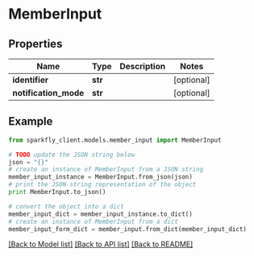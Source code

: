 # MemberInput


## Properties
Name | Type | Description | Notes
------------ | ------------- | ------------- | -------------
**identifier** | **str** |  | [optional] 
**notification_mode** | **str** |  | [optional] 

## Example

```python
from sparkfly_client.models.member_input import MemberInput

# TODO update the JSON string below
json = "{}"
# create an instance of MemberInput from a JSON string
member_input_instance = MemberInput.from_json(json)
# print the JSON string representation of the object
print MemberInput.to_json()

# convert the object into a dict
member_input_dict = member_input_instance.to_dict()
# create an instance of MemberInput from a dict
member_input_form_dict = member_input.from_dict(member_input_dict)
```
[[Back to Model list]](../README.md#documentation-for-models) [[Back to API list]](../README.md#documentation-for-api-endpoints) [[Back to README]](../README.md)


